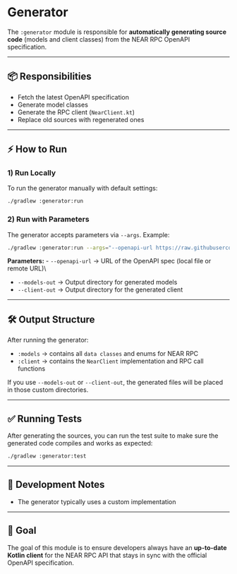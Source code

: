 # Generator

The `:generator` module is responsible for **automatically generating
source code** (models and client classes) from the NEAR RPC OpenAPI
specification.

------------------------------------------------------------------------

## 📦 Responsibilities

-   Fetch the latest OpenAPI specification
-   Generate model classes
-   Generate the RPC client (`NearClient.kt`)
-   Replace old sources with regenerated ones

------------------------------------------------------------------------

## ⚡ How to Run

### 1) Run Locally

To run the generator manually with default settings:

``` bash
./gradlew :generator:run
```

### 2) Run with Parameters

The generator accepts parameters via `--args`. Example:

``` bash
./gradlew :generator:run --args="--openapi-url https://raw.githubusercontent.com/near/nearcore/master/chain/jsonrpc/openapi/openapi.json --models-out build/generated --client-out build/generated"
```

**Parameters:** - `--openapi-url` → URL of the OpenAPI spec (local file
or remote URL)\
- `--models-out` → Output directory for generated models
- `--client-out` → Output directory for the generated client

------------------------------------------------------------------------

## 🛠️ Output Structure

After running the generator: 
- `:models` → contains all `data classes` and enums for NEAR RPC 
- `:client` → contains the `NearClient` implementation and RPC call functions

If you use `--models-out` or `--client-out`, the generated files will be
placed in those custom directories.

------------------------------------------------------------------------

## ✅ Running Tests

After generating the sources, you can run the test suite to make sure
the generated code compiles and works as expected:

```bash
./gradlew :generator:test
```

------------------------------------------------------------------------

## 📖 Development Notes

-   The generator typically uses a custom implementation

------------------------------------------------------------------------

## 🚀 Goal

The goal of this module is to ensure developers always have an
**up-to-date Kotlin client** for the NEAR RPC API that stays in sync
with the official OpenAPI specification.

